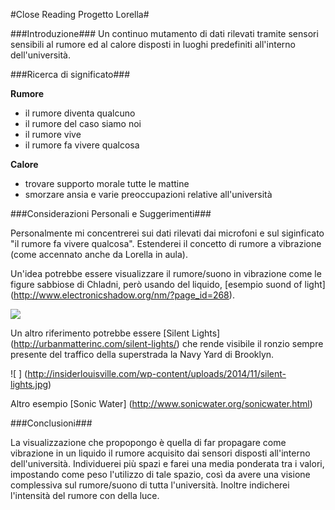 #Close Reading Progetto Lorella#

###Introduzione###
Un continuo mutamento di dati rilevati tramite sensori sensibili al rumore ed al calore disposti in luoghi predefiniti
all'interno dell'università.

###Ricerca di significato###

**Rumore**

* il rumore diventa qualcuno
* il rumore del caso siamo noi
* il rumore vive
* il rumore fa vivere qualcosa

**Calore**

* trovare supporto morale tutte le mattine
* smorzare ansia e varie preoccupazioni relative all'università

###Considerazioni Personali e Suggerimenti###

Personalmente mi concentrerei sui dati rilevati dai microfoni e sul siginficato "il rumore fa vivere qualcosa". 
Estenderei il concetto di rumore a vibrazione (come accennato anche da Lorella in aula). 




Un'idea potrebbe essere visualizzare il rumore/suono in vibrazione come le figure sabbiose di Chladni, però usando del liquido,
[esempio suond of light] (http://www.electronicshadow.org/nm/?page_id=268). 

![ ](http://www.electronicshadow.org/nm/wp-content/uploads/2013/12/Sounds-of-light1.jpg)

Un altro riferimento potrebbe essere [Silent Lights] (http://urbanmatterinc.com/silent-lights/) che rende visibile il ronzio 
sempre presente del traffico della superstrada la Navy Yard di Brooklyn.

![ ] (http://insiderlouisville.com/wp-content/uploads/2014/11/silent-lights.jpg)

Altro esempio [Sonic Water] (http://www.sonicwater.org/sonicwater.html)


###Conclusioni###


La visualizzazione che propopongo è quella di far propagare come vibrazione in un liquido il rumore acquisito dai sensori disposti all'interno dell'università. Individuerei più spazi e farei una media ponderata tra i valori, impostando come peso l'utilizzo di tale spazio, così da avere una visione complessiva sul rumore/suono di tutta l'università. Inoltre indicherei l'intensità del rumore con della luce.










